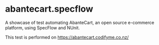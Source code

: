 # abantecart.specflow
A showcase of test automating AbanteCart, an open source e-commerce platform, using SpecFlow and NUnit.

This test is performed on https://abantecart.codifyme.co.nz/
